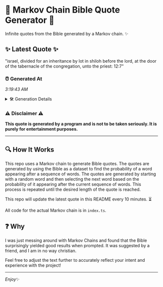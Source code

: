 # 📖 Markov Chain Bible Quote Generator 📖

Infinite quotes from the Bible generated by a Markov chain. ✨

## ✨ Latest Quote ✨
"israel, divided for an inheritance by lot in shiloh before the lord, at the door of the tabernacle of the congregation, unto the priest: 12:7"

### ⏰ Generated At
*3:19:43 AM*

<details>
    <summary>🛠️ Generation Details</summary>
    <p>
        <strong>🌱 Seed:</strong> israel,<br>
        <strong>🔄 Iterations:</strong> 24<br>
        <strong>📜 Context History:</strong><br>[ israel, ]: divided<br>[ israel,, divided ]: for<br>[ israel,, divided, for ]: an<br>[ israel,, divided, for, an ]: inheritance<br>[ israel,, divided, for, an, inheritance ]: by<br>[ israel,, divided, for, an, inheritance, by ]: lot<br>[ divided, for, an, inheritance, by, lot ]: in<br>[ for, an, inheritance, by, lot, in ]: shiloh<br>[ an, inheritance, by, lot, in, shiloh ]: before<br>[ inheritance, by, lot, in, shiloh, before ]: the<br>[ by, lot, in, shiloh, before, the ]: lord,<br>[ lot, in, shiloh, before, the, lord, ]: at<br>[ in, shiloh, before, the, lord,, at ]: the<br>[ shiloh, before, the, lord,, at, the ]: door<br>[ before, the, lord,, at, the, door ]: of<br>[ the, lord,, at, the, door, of ]: the<br>[ lord,, at, the, door, of, the ]: tabernacle<br>[ at, the, door, of, the, tabernacle ]: of<br>[ the, door, of, the, tabernacle, of ]: the<br>[ door, of, the, tabernacle, of, the ]: congregation,<br>[ of, the, tabernacle, of, the, congregation, ]: unto<br>[ the, tabernacle, of, the, congregation,, unto ]: the<br>[ tabernacle, of, the, congregation,, unto, the ]: priest:<br>[ of, the, congregation,, unto, the, priest: ]: 12:7<br>
    </p>
</details>

### ⚠️ Disclaimer ⚠️
**This quote is generated by a program and is not to be taken seriously. It is purely for entertainment purposes.**

---

## 🔍 How It Works

This repo uses a Markov chain to generate Bible quotes. The quotes are generated by using the Bible as a dataset to find the probability of a word appearing after a sequence of words. The quotes are generated by starting with a random word and then selecting the next word based on the probability of it appearing after the current sequence of words. This process is repeated until the desired length of the quote is reached.

This repo will update the latest quote in this README every 10 minutes. ⏳

All code for the actual Markov chain is in `index.ts`.

## ❓ Why

I was just messing around with Markov Chains and found that the Bible surprisingly yielded good results when prompted. 
It was suggested by a friend, and I am in no way christian.

Feel free to adjust the text further to accurately reflect your intent and experience with the project!

---

*Enjoy*✨
